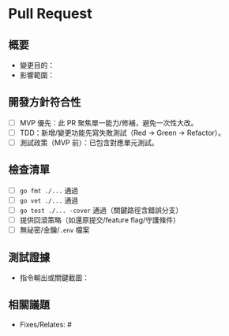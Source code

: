 # Pull Request

## 概要
- 變更目的：
- 影響範圍：

## 開發方針符合性
- [ ] MVP 優先：此 PR 聚焦單一能力/修補，避免一次性大改。
- [ ] TDD：新增/變更功能先寫失敗測試（Red → Green → Refactor）。
- [ ] 測試政策（MVP 前）：已包含對應單元測試。

## 檢查清單
- [ ] `go fmt ./...` 通過
- [ ] `go vet ./...` 通過
- [ ] `go test ./... -cover` 通過（關鍵路徑含錯誤分支）
- [ ] 提供回滾策略（如還原提交/feature flag/守護條件）
- [ ] 無祕密/金鑰/`.env` 檔案

## 測試證據
- 指令輸出或關鍵截圖：

## 相關議題
- Fixes/Relates: #
